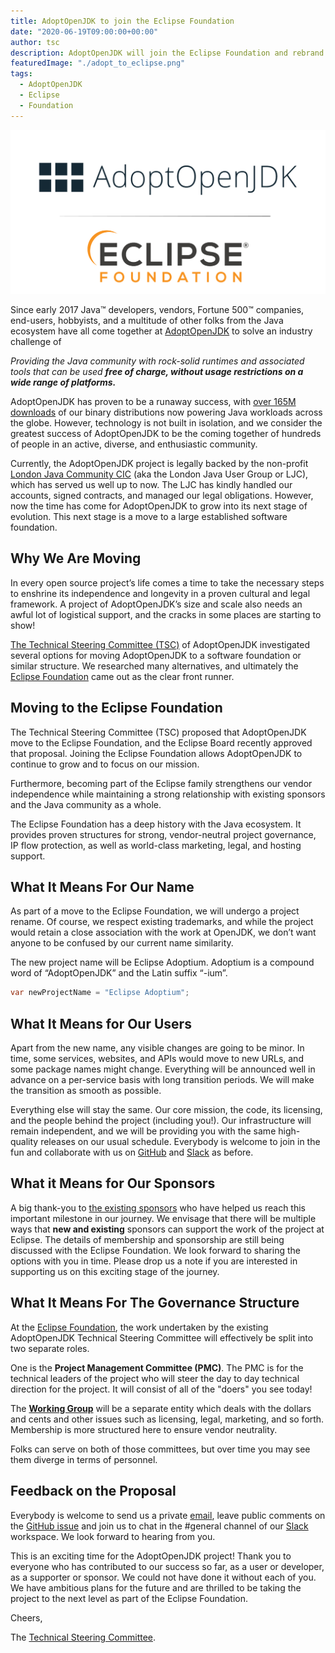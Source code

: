 ```yaml
---
title: AdoptOpenJDK to join the Eclipse Foundation
date: "2020-06-19T09:00:00+00:00"
author: tsc
description: AdoptOpenJDK will join the Eclipse Foundation and rebrand as Adoptium.
featuredImage: "./adopt_to_eclipse.png"
tags:
  - AdoptOpenJDK
  - Eclipse
  - Foundation
---
```


![Adopt to Eclipse Logo](./adopt_to_eclipse.png)

Since early 2017 Java™ developers, vendors, Fortune 500™ companies, end-users, hobbyists, and a multitude of other folks from the Java ecosystem have all come together at [AdoptOpenJDK](https://adoptopenjdk.net/) to solve an industry challenge of

_Providing the Java community with rock-solid runtimes and associated tools that can be used **free of charge, without usage restrictions on a wide range of platforms.**_

AdoptOpenJDK has proven to be a runaway success, with [over 165M downloads](https://dash-v2.adoptopenjdk.net/) of our binary distributions now powering Java workloads across the globe. However, technology is not built in isolation, and we consider the greatest success of AdoptOpenJDK to be the coming together of hundreds of people in an active, diverse, and enthusiastic community.

Currently, the AdoptOpenJDK project is legally backed by the non-profit [London Java Community CIC](https://londonjavacommunity.co.uk/) (aka the London Java User Group or LJC), which has served us well up to now. The LJC has kindly handled our accounts, signed contracts, and managed our legal obligations. However, now the time has come for AdoptOpenJDK to grow into its next stage of evolution. This next stage is a move to a large established software foundation.

## Why We Are Moving
In every open source project’s life comes a time to take the necessary steps to enshrine its independence and longevity in a proven cultural and legal framework. A project of AdoptOpenJDK’s size and scale also needs an awful lot of logistical support, and the cracks in some places are starting to show!

[The Technical Steering Committee (TSC)](https://github.com/AdoptOpenJDK/TSC#the-tsc) of AdoptOpenJDK investigated several options for moving AdoptOpenJDK to a software foundation or similar structure.  We researched many alternatives, and ultimately the [Eclipse Foundation](https://www.eclipse.org/) came out as the clear front runner.

## Moving to the Eclipse Foundation
The Technical Steering Committee (TSC) proposed that AdoptOpenJDK move to the Eclipse Foundation, and the Eclipse Board recently approved that proposal. Joining the Eclipse Foundation allows AdoptOpenJDK to continue to grow and to focus on our mission.

Furthermore, becoming part of the Eclipse family strengthens our vendor independence while maintaining a strong relationship with existing sponsors and the Java community as a whole.  

The Eclipse Foundation has a deep history with the Java ecosystem. It provides proven structures for strong, vendor-neutral project governance, IP flow protection, as well as world-class marketing, legal, and hosting support.

## What It Means For Our Name
As part of a move to the Eclipse Foundation, we will undergo a project rename. Of course, we respect existing trademarks, and while the project would retain a close association with the work at OpenJDK, we don’t want anyone to be confused by our current name similarity. 

The new project name will be Eclipse Adoptium. Adoptium is a compound word of “AdoptOpenJDK” and the Latin suffix “-ium”.

```java
var newProjectName = "Eclipse Adoptium";
```

## What It Means for Our Users
Apart from the new name, any visible changes are going to be minor. In time, some services, websites, and APIs would move to new URLs, and some package names might change. Everything will be announced well in advance on a per-service basis with long transition periods. We will make the transition as smooth as possible.

Everything else will stay the same. Our core mission, the code, its licensing, and the people behind the project (including you!). Our infrastructure will remain independent, and we will be providing you with the same high-quality releases on our usual schedule. Everybody is welcome to join in the fun and collaborate with us on [GitHub](https://www.github.com/adoptopenjdk) and [Slack](https://adoptopenjdk.net/slack.html) as before.

## What it Means for Our Sponsors
A big thank-you to [the existing sponsors](https://adoptopenjdk.net/sponsors.html) who have helped us reach this important milestone in our journey.  We envisage that there will be multiple ways that **new and existing** sponsors can support the work of the project at Eclipse. The details of membership and sponsorship are still being discussed with the Eclipse Foundation. We look forward to sharing the options with you in time.  Please drop us a note if you are interested in supporting us on this exciting stage of the journey.

## What It Means For The Governance Structure
At the [Eclipse Foundation](https://www.eclipse.org/org/), the work undertaken by the existing AdoptOpenJDK Technical Steering Committee will effectively be split into two separate roles.

One is the **Project Management Committee (PMC)**. The PMC is for the technical leaders of the project who will steer the day to day technical direction for the project. It will consist of all of the "doers" you see today!

The **[Working Group](https://www.eclipse.org/org/workinggroups/)** will be a separate entity which deals with the dollars and cents and other issues such as licensing, legal, marketing, and so forth.  Membership is more structured here to ensure vendor neutrality.

Folks can serve on both of those committees, but over time you may see them diverge in terms of personnel.

## Feedback on the Proposal
Everybody is welcome to send us a private [email](mailto:tsc@adoptopenjdk.net), leave public comments on the [GitHub issue](https://github.com/AdoptOpenJDK/TSC/issues/160) and join us to chat in the #general channel of our [Slack](https://adoptopenjdk.net/slack.html) workspace.  We look forward to hearing from you.

This is an exciting time for the AdoptOpenJDK project!  Thank you to everyone who has contributed to our success so far, as a user or developer, as a supporter or sponsor.  We could not have done it without each of you. We have ambitious plans for the future and are thrilled to be taking the project to the next level as part of the Eclipse Foundation.

Cheers,

The [Technical Steering Committee](mailto:tsc@adoptopenjdk.net).
